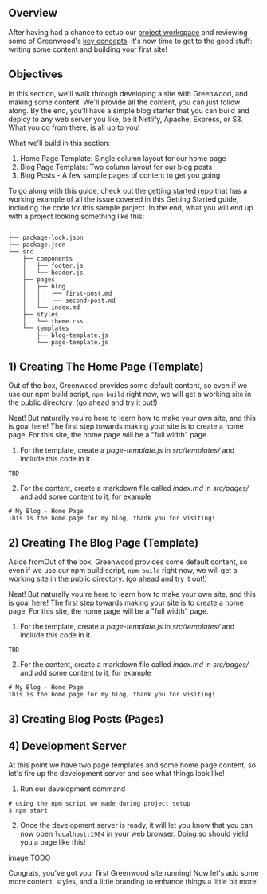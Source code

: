 ## Overview
After having had a chance to setup our [project workspace](/getting-started/project-setup/) and reviewing some of Greenwood's [key concepts](/getting-started/key-concepts/), it's now time to get to the good stuff: writing some content and building your first site!

## Objectives
In this section, we'll walk through developing a site with Greenwood, and making some content.  We'll provide all the content, you can just follow along.  By the end, you'll have a simple blog starter that you can build and deploy to any web server you like, be it Netlify, Apache, Express, or S3.  What you do from there, is all up to you!  

What we'll build in this section:
1. Home Page Template: Single column layout for our home page
1. Blog Page Template: Two column layout for our blog posts
1. Blog Posts - A few sample pages of content to get you going

To go along with this guide, check out the [getting started repo](https://github.com/thescientist13/greenwood-getting-started) that has a working example of all the issue covered in this Getting Started guide, including the code for this sample project.  In the end, what you will end up with a project looking something like this:
```render shell
.
├── package-lock.json
├── package.json
└── src
    ├── components
    │   ├── footer.js
    │   └── header.js
    ├── pages
    │   ├── blog
    │   │   ├── first-post.md
    │   │   └── second-post.md
    │   └── index.md
    ├── styles
    │   └── theme.css
    └── templates
        ├── blog-template.js
        └── page-template.js
```

## 1) Creating The Home Page (Template)
Out of the box, Greenwood provides some default content, so even if we use our npm build script, `npm build` right now, we will get a working site in the public directory.  (go ahead and try it out!)


Neat!  But naturally you're here to learn how to make your own site, and this is goal here!  The first step towards making your site is to create a home page.  For this site, the home page will be a "full width" page.  

1) For the template, create a _page-template.js_ in _src/templates/_ and include this code in it.
```render javascript
TBD
```

2) For the content, create a markdown file called _index.md_ in _src/pages/_ and add some content to it, for example
```render md
# My Blog - Home Page
This is the home page for my blog, thank you for visiting!
``` 


## 2) Creating The Blog Page (Template)
Aside fromOut of the box, Greenwood provides some default content, so even if we use our npm build script, `npm build` right now, we will get a working site in the public directory.  (go ahead and try it out!)


Neat!  But naturally you're here to learn how to make your own site, and this is goal here!  The first step towards making your site is to create a home page.  For this site, the home page will be a "full width" page.  

1) For the template, create a _page-template.js_ in _src/templates/_ and include this code in it.
```render javascript
TBD
```

2) For the content, create a markdown file called _index.md_ in _src/pages/_ and add some content to it, for example
```render md
# My Blog - Home Page
This is the home page for my blog, thank you for visiting!
``` 


## 3) Creating Blog Posts (Pages)


## 4) Development Server
At this point we have two page templates and some home page content, so let's fire up the development server and see what things look like!

1) Run our development command
```render bash
# using the npm script we made during project setup
$ npm start
```

2) Once the development server is ready, it will let you know that you can now open `localhost:1984` in your web browser.  Doing so should yield you a page like this!

image TODO


Congrats, you've got your first Greenwood site running!  Now let's add some more content, styles, and a little branding to enhance things a little  bit more!



